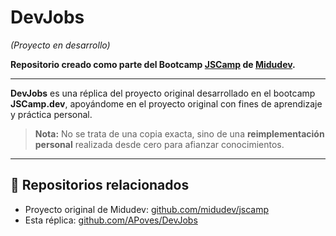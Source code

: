 #  DevJobs  
*(Proyecto en desarrollo)*  

**Repositorio creado como parte del Bootcamp [JSCamp](https://jscamp.dev) de [Midudev](https://github.com/midudev).**

---

**DevJobs** es una réplica del proyecto original desarrollado en el bootcamp **JSCamp.dev**, apoyándome en el proyecto original con fines de aprendizaje y práctica personal.

> **Nota:** No se trata de una copia exacta, sino de una **reimplementación personal** realizada desde cero para afianzar conocimientos.

---

## 🔗 Repositorios relacionados

- Proyecto original de Midudev: [github.com/midudev/jscamp](https://github.com/midudev/jscamp)  
- Esta réplica: [github.com/APoves/DevJobs](https://github.com/APoves/DevJobs)
